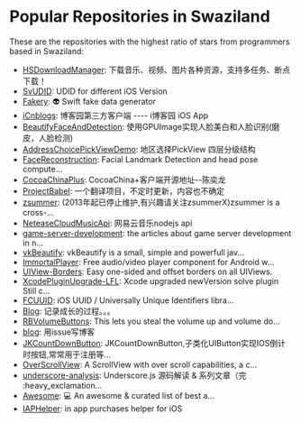 # Popular Repositories in Swaziland

These are the repositories with the highest ratio of stars from programmers based in Swaziland:

- [HSDownloadManager](https://github.com/HHuiHao/HSDownloadManager): 下载音乐、视频、图片各种资源，支持多任务、断点下载！
- [SvUDID](https://github.com/smileEvday/SvUDID): UDID for different iOS Version 
- [Fakery](https://github.com/durul/Fakery): :alien: Swift fake data generator
- [iCnblogs](https://github.com/polobymulberry/iCnblogs): 博客园第三方客户端 ---- i博客园 iOS App 
- [BeautifyFaceAndDetection](https://github.com/YBYHunter/BeautifyFaceAndDetection): 使用GPUImage实现人脸美白和人脸识别(磨皮，人脸检测)
- [AddressChoicePickViewDemo](https://github.com/zeqinjie/AddressChoicePickViewDemo): 地区选择PickView 四层分级结构
- [FaceReconstruction](https://github.com/KeeganRen/FaceReconstruction): Facial Landmark Detection and head pose compute...
- [CocoaChinaPlus](https://github.com/zixun/CocoaChinaPlus): CocoaChina+客户端开源地址--陈奕龙
- [ProjectBabel](https://github.com/NashLegend/ProjectBabel): 一个翻译项目，不定时更新，内容也不确定
- [zsummer](https://github.com/zsummer/zsummer): (2013年起已停止维护,有兴趣请关注zsummerX)zsummer is a cross-...
- [NeteaseCloudMusicApi](https://github.com/Binaryify/NeteaseCloudMusicApi): 网易云音乐nodejs api
- [game-server-development](https://github.com/xiecc/game-server-development): the articles about game server development in n...
- [vkBeautify](https://github.com/vkiryukhin/vkBeautify): vkBeautify is a small, simple and powerfull jav...
- [ImmortalPlayer](https://github.com/master255/ImmortalPlayer): Free audio/video player component for Android w...
- [UIView-Borders](https://github.com/aaronn/UIView-Borders): Easy one-sided and offset borders on all UIViews.
- [XcodePluginUpgrade-LFL](https://github.com/DevDragonLi/XcodePluginUpgrade-LFL): Xcode upgraded newVersion  solve plugin Still c...
- [FCUUID](https://github.com/fabiocaccamo/FCUUID): iOS UUID / Universally Unique Identifiers libra...
- [Blog](https://github.com/berwin/Blog): 记录成长的过程。。。
- [RBVolumeButtons](https://github.com/blladnar/RBVolumeButtons): This lets you steal the volume up and volume do...
- [blog](https://github.com/creeperyang/blog): 用issue写博客
- [JKCountDownButton](https://github.com/shaojiankui/JKCountDownButton): JKCountDownButton,子类化UIButton实现IOS倒计时按钮,常常用于注册等...
- [OverScrollView](https://github.com/EverythingMe/OverScrollView): A ScrollView with over scroll capabilities, a c...
- [underscore-analysis](https://github.com/hanzichi/underscore-analysis):  Underscore.js 源码解读 & 系列文章（完 :heavy_exclamation...
- [Awesome](https://github.com/Awesome-Windows/Awesome): :computer:  An awesome & curated list of best a...
- [IAPHelper](https://github.com/saturngod/IAPHelper): in app purchases helper for iOS
